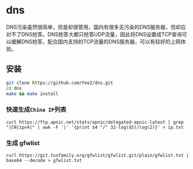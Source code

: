 # dns

DNS污染虽然很简单，但是却很管用，国内有很多无污染的DNS服务器，但却应对不了DNS抢答。DNS抢答大都只抢答UDP流量，因此将DNS设置成TCP查询可以缓解DNS抢答，配合国内支持的TCP流量的DNS服务器，可以有较好的上网体验。

## 安装

```sh
git clone https://github.com/Yee2/dns.git
cd dns
make && make install
```

### 快速生成`China IP`列表
```shell script
curl https://ftp.apnic.net/stats/apnic/delegated-apnic-latest | grep "|CN|ipv4|" | awk -F '|' '{print $4 "/" 32-log($5)/log(2)}' > ip.txt
```

### 生成 gfwlist
```shell script
curl https://git.tuxfamily.org/gfwlist/gfwlist.git/plain/gfwlist.txt | base64 --decode > gfwlist.txt
```
